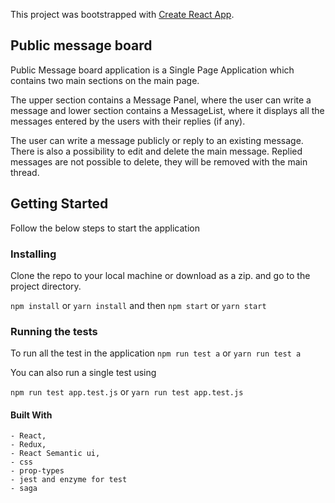 This project was bootstrapped with [Create React App](https://github.com/facebook/create-react-app).

## Public message board

Public Message board application is a Single Page Application which contains two main sections on the main page.

The upper section contains a Message Panel, where the user can write a message and lower section contains a MessageList, where it displays all the messages entered by the users with their replies (if any).

The user can write a message publicly or reply to an existing message. There is also a possibility to edit and delete the main message. Replied messages are not possible to delete, they will be removed with the main thread.

## Getting Started

Follow the below steps to start the application

### Installing
Clone the repo to your local machine or download as a zip. and go to the project directory.

`npm install` or `yarn install`
and then
`npm start` or `yarn start`

### Running the tests
To run all the test in the application
`npm run test a` or
`yarn run test a`

You can also run a single test using 

`npm run test app.test.js` or
`yarn run test app.test.js`

#### Built With
```
- React,
- Redux,
- React Semantic ui,
- css
- prop-types
- jest and enzyme for test
- saga 
```
